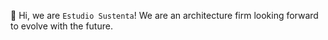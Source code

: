 <!---
EstudioSustenta/EstudioSustenta is a ✨ special ✨ repository because its `README.md` (this file) appears on your GitHub profile.
You can click the Preview link to take a look at your changes.
--->

👋 Hi, we are `Estudio Sustenta`! We are an architecture firm looking forward to evolve with the future.
